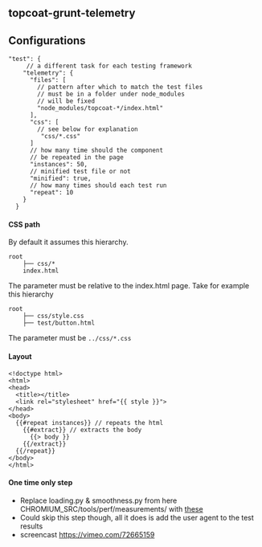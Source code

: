 ## topcoat-grunt-telemetry

## Configurations

````
"test": {
	 // a different task for each testing framework
    "telemetry": {
      "files": [
        // pattern after which to match the test files
        // must be in a folder under node_modules
        // will be fixed
        "node_modules/topcoat-*/index.html"
      ],
      "css": [
        // see below for explanation
      	 "css/*.css"
      ]
      // how many time should the component 
      // be repeated in the page
      "instances": 50,
      // minified test file or not
      "minified": true,
      // how many times should each test run
      "repeat": 10
    }
  }
  ````

####  CSS path

By default it assumes this hierarchy.

````
root
	├── css/*
	index.html
````

The parameter must be relative to the index.html page. 
Take for example this hierarchy

````
root
	├── css/style.css
	├── test/button.html
````

The parameter must be `../css/*.css`

#### Layout

````
<!doctype html>
<html>
<head>
  <title></title>
  <link rel="stylesheet" href="{{ style }}">
</head>
<body>
  {{#repeat instances}} // repeats the html
    {{#extract}} // extracts the body
      {{> body }}
    {{/extract}}
  {{/repeat}}
</body>
</html>
````

#### One time only step
* Replace loading.py & smoothness.py from here CHROMIUM_SRC/tools/perf/measurements/ with [these](https://github.com/topcoat/topcoat-grunt-telemetry/tree/master/src/tools/perf/measurements) 
* Could skip this step though, all it does is add the user agent to the test results
* screencast https://vimeo.com/72665159
